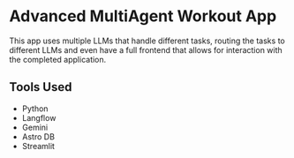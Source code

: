 # Advanced MultiAgent Workout App
This app uses multiple LLMs that handle different tasks, routing the tasks to different LLMs and even have a full frontend that allows for interaction with the completed application.

## Tools Used
+ Python
+ Langflow
+ Gemini
+ Astro DB
+ Streamlit

  


